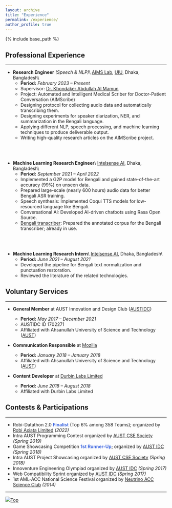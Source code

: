 ```yaml
---
layout: archive
title: "Experience"
permalink: /experience/
author_profile: true
---
```


{% include base_path %}

## Professional Experience

---

* **Research Engineer** _(Speech & NLP)_\\
[AIMS Lab](https://aimsl.uiu.ac.bd/#/ "https://aimsl.uiu.ac.bd/"), [UIU](https://www.uiu.ac.bd/), Dhaka, Bangladesh\\
    * **Period:** _February 2023 – Present_
    * Supervisor: [Dr. Khondaker Abdullah Al Mamun](https://www.kmamun.com/)
    * Project: Automated and Intelligent Medical Scriber for Doctor-Patient Conversation (AIMScribe)
    * Designing protocol for collecting audio data and automatically transcribing them.
    * Designing experiments for speaker diarization, NER, and summarization in the Bengali language.
    * Applying different NLP, speech processing, and machine learning techniques to produce deliverable output.
    * Writing high-quality research articles on the AIMScribe project.
<br/>
<br/>

* **Machine Learning Research Engineer**\\
[Intelsense AI](https://intelsense.ai/ "https://intelsense.ai/"), Dhaka, Bangladesh\\
    * **Period:** _September 2021 – April 2022_
    * Implemented a G2P model for Bengali and gained state-of-the-art accuracy (99%) on unseen data.
    * Prepared large-scale (nearly 600 hours) audio data for better Bengali ASR training.
    * Speech synthesis: Implemented Coqui TTS models for low-resourced language like Bengali.
    * Conversational AI: Developed AI-driven chatbots using Rasa Open Source.
    * [Bengali transcriber](https://sensevoice.intelsense.ai/ "https://sensevoice.intelsense.ai/"): Prepared the annotated corpus for the Bengali transcriber; already in use.
<br/>
<br/>

* **Machine Learning Research Intern**\\
[Intelsense AI](https://intelsense.ai/ "https://intelsense.ai/"), Dhaka, Bangladesh\\
    * **Period:** _June 2021 – August 2021_
    * Developed the pipeline for Bengali text normalization and punctuation restoration.
    * Reviewed the literature of the related technologies.



## Voluntary Services

---

* **General Member** at AUST Innovation and Design Club ([AUSTIDC](https://aust-idc.com/ "https://aust-idc.com/"))
    * **Period:** _May 2017 – December 2021_
    * AUSTIDC ID 1702271
    * Affiliated with Ahsanullah University of Science and Technology ([AUST](https://www.aust.edu/, "https://www.aust.edu/"))

* **Communication Responsible** at [Mozilla](https://community.mozilla.org/en/groups/mozilla-bangladesh/ "Community Website")
    * **Period:** _January 2018 – January 2018_
    * Affiliated with Ahsanullah University of Science and Technology ([AUST](https://www.aust.edu/, "https://www.aust.edu/"))

* **Content Developer** at [Durbin Labs Limited](https://durbinlabs.com/ "https://durbinlabs.com/")
    * **Period:** _June 2018 – August 2018_
    * Affiliated with Durbin Labs Limited



## Contests & Participations

---

* Robi-Datathon 2.0 **<span style="color:RoyalBlue">Finalist</span>** (Top 6% among 358 Teams); organized by [Robi Axiata Limited](https://www.robi.com.bd/en) _(2022)_
* Intra AUST Programming Contest organized by [AUST CSE Society](https://www.aust.edu/cse "https://www.aust.edu/cse") _(Spring 2019)_
* Game Showcasing Competition **<span style="color:RoyalBlue">1st Runner-Up</span>**; organized by [AUST IDC](https://aust-idc.com/ "https://aust-idc.com/") _(Spring 2018)_
* Intra AUST Project Showcasing organized by [AUST CSE Society](https://www.aust.edu/cse "https://www.aust.edu/cse") _(Spring 2018)_
* Innoventure Engineering Olympiad organized by [AUST IDC](https://aust-idc.com/ "https://aust-idc.com/") _(Spring 2017)_
* Web Compatibility Sprint organized by [AUST IDC](https://aust-idc.com/ "https://aust-idc.com/") _(Spring 2017)_
* 1st AML-ACC National Science Festival organized by [Neutrino ACC Science Club](https://www.nasc.com.de/) _(2014)_

<!-- {% for post in site.experience %}
  {% include archive-single.html %}
{% endfor %} -->

---

[<img src="https://img.icons8.com/emoji/24/000000/up-arrow-emoji.png"/>](https://abuubaida.github.io/experience/#)[Top](https://abuubaida.github.io/experience/#)